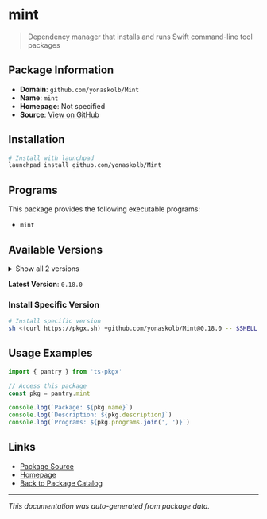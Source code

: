 # mint

> Dependency manager that installs and runs Swift command-line tool packages

## Package Information

- **Domain**: `github.com/yonaskolb/Mint`
- **Name**: `mint`
- **Homepage**: Not specified
- **Source**: [View on GitHub](https://github.com/pkgxdev/pantry/tree/main/projects/github.com/yonaskolb/Mint/package.yml)

## Installation

```bash
# Install with launchpad
launchpad install github.com/yonaskolb/Mint
```

## Programs

This package provides the following executable programs:

- `mint`

## Available Versions

<details>
<summary>Show all 2 versions</summary>

- `0.18.0`, `0.17.5`

</details>

**Latest Version**: `0.18.0`

### Install Specific Version

```bash
# Install specific version
sh <(curl https://pkgx.sh) +github.com/yonaskolb/Mint@0.18.0 -- $SHELL -i
```

## Usage Examples

```typescript
import { pantry } from 'ts-pkgx'

// Access this package
const pkg = pantry.mint

console.log(`Package: ${pkg.name}`)
console.log(`Description: ${pkg.description}`)
console.log(`Programs: ${pkg.programs.join(', ')}`)
```

## Links

- [Package Source](https://github.com/pkgxdev/pantry/tree/main/projects/github.com/yonaskolb/Mint/package.yml)
- [Homepage](#)
- [Back to Package Catalog](../../../package-catalog.md)

---

*This documentation was auto-generated from package data.*
